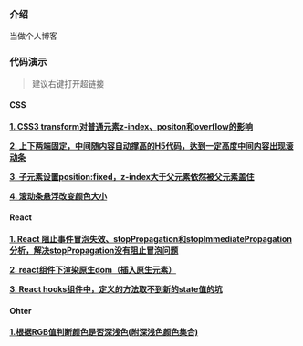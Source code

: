 ### 介绍
当做个人博客

### 代码演示

> 建议右键打开超链接

#### CSS

[**1. CSS3 transform对普通元素z-index、positon和overflow的影响**](https://github.com/wqhui/blog/issues/1)

[**2. 上下两端固定，中间随内容自动撑高的H5代码，达到一定高度中间内容出现滚动条**](https://github.com/wqhui/blog/issues/5)

[**3. 子元素设置position:fixed，z-index大于父元素依然被父元素盖住**](https://github.com/wqhui/blog/issues/6)

[**4. 滚动条悬浮改变颜色大小**](https://github.com/wqhui/blog/issues/7)

#### React

[**1. React 阻止事件冒泡失效、stopPropagation和stopImmediatePropagation分析，解决stopPropagation没有阻止冒泡问题**](https://github.com/wqhui/blog/issues/2)

[**2. react组件下渲染原生dom（插入原生元素）**](https://github.com/wqhui/blog/issues/3)

[**3. React hooks组件中，定义的方法取不到新的state值的坑**](https://github.com/wqhui/blog/issues/4) 


#### Ohter

[**1.根据RGB值判断颜色是否深浅色(附深浅色颜色集合)**](https://github.com/wqhui/blog/issues/8)


